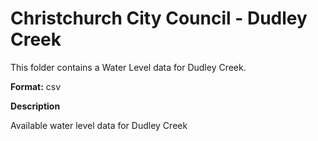 # Christchurch City Council - Dudley Creek 
This folder contains a Water Level data for Dudley Creek.

**Format:** csv

**Description**

Available water level data for Dudley Creek
